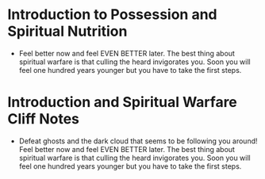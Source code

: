 # Introduction to Possession and Spiritual Nutrition
- Feel better now and feel EVEN BETTER later.  The best thing about spiritual warfare is that culling the heard invigorates you.  Soon you will feel one hundred years younger but you have to take the first steps.


# Introduction and Spiritual Warfare Cliff Notes
- Defeat ghosts and the dark cloud that seems to be following you around! Feel better now and feel EVEN BETTER later.  The best thing about spiritual warfare is that culling the heard invigorates you.  Soon you will feel one hundred years younger but you have to take the first steps.
